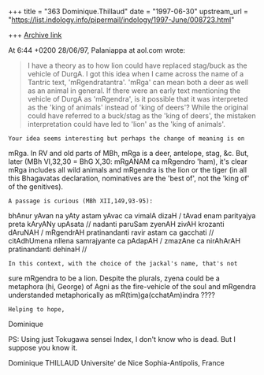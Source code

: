+++
title = "363 Dominique.Thillaud"
date = "1997-06-30"
upstream_url = "https://list.indology.info/pipermail/indology/1997-June/008723.html"

+++
[Archive link](https://list.indology.info/pipermail/indology/1997-June/008723.html)

At 6:44 +0200 28/06/97, Palaniappa at aol.com wrote:

>I have a theory as to how lion could have replaced stag/buck as the vehicle
>of DurgA. I got this idea when I came across the name of a Tantric text,
>'mRgendratantra'. 'mRga' can mean both a deer as well as an animal in
>general. If there were an early text mentioning the vehicle of DurgA as
>'mRgendra', is it possible that it was interpreted as the 'king of animals'
>instead of 'king of deers'? While the original could have referred to a
>buck/stag as the 'king of deers', the mistaken interpretation could have led
>to 'lion' as the 'king of animals'.

	Your idea seems interesting but perhaps the change of meaning is on
mRga. In RV and old parts of MBh, mRga is a deer, antelope, stag, &c. But,
later (MBh VI,32,30 = BhG X,30: mRgANAM ca mRgendro 'ham), it's clear mRga
includes all wild animals and mRgendra is the lion or the tiger (in all
this Bhagavatas declaration, nominatives are the 'best of', not the 'king
of' of the genitives).

	A passage is curious (MBh XII,149,93-95):

bhAnur yAvan na yAty astam yAvac ca vimalA dizaH /
tAvad enam parityajya preta kAryANy upAsata //
nadanti paruSam zyenAH zivAH krozanti dAruNAH /
mRgendrAH pratinandanti ravir astam ca gacchati //
citAdhUmena nIlena samrajyante ca pAdapAH /
zmazAne ca nirAhArAH pratinandanti dehinaH //

	In this context, with the choice of the jackal's name, that's not
sure mRgendra to be a lion. Despite the plurals, zyena could be a metaphora
(hi, George) of Agni as the fire-vehicle of the soul and mRgendra
understanded metaphorically as mR(tim)ga(cchatAm)indra ????

	Helping to hope,
Dominique

PS: Using just Tokugawa sensei Index, I don't know who is dead. But I
suppose you know it.

Dominique THILLAUD
Universite' de Nice Sophia-Antipolis, France






